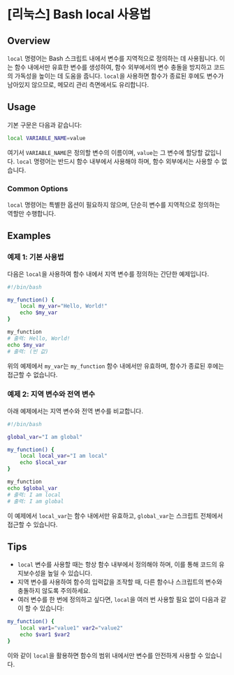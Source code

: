 # [리눅스] Bash local 사용법

## Overview
`local` 명령어는 Bash 스크립트 내에서 변수를 지역적으로 정의하는 데 사용됩니다. 이는 함수 내에서만 유효한 변수를 생성하여, 함수 외부에서의 변수 충돌을 방지하고 코드의 가독성을 높이는 데 도움을 줍니다. `local`을 사용하면 함수가 종료된 후에도 변수가 남아있지 않으므로, 메모리 관리 측면에서도 유리합니다.

## Usage
기본 구문은 다음과 같습니다:

```bash
local VARIABLE_NAME=value
```

여기서 `VARIABLE_NAME`은 정의할 변수의 이름이며, `value`는 그 변수에 할당할 값입니다. `local` 명령어는 반드시 함수 내부에서 사용해야 하며, 함수 외부에서는 사용할 수 없습니다.

### Common Options
`local` 명령어는 특별한 옵션이 필요하지 않으며, 단순히 변수를 지역적으로 정의하는 역할만 수행합니다.

## Examples

### 예제 1: 기본 사용법
다음은 `local`을 사용하여 함수 내에서 지역 변수를 정의하는 간단한 예제입니다.

```bash
#!/bin/bash

my_function() {
    local my_var="Hello, World!"
    echo $my_var
}

my_function
# 출력: Hello, World!
echo $my_var
# 출력: (빈 값)
```

위의 예제에서 `my_var`는 `my_function` 함수 내에서만 유효하며, 함수가 종료된 후에는 접근할 수 없습니다.

### 예제 2: 지역 변수와 전역 변수
아래 예제에서는 지역 변수와 전역 변수를 비교합니다.

```bash
#!/bin/bash

global_var="I am global"

my_function() {
    local local_var="I am local"
    echo $local_var
}

my_function
echo $global_var
# 출력: I am local
# 출력: I am global
```

이 예제에서 `local_var`는 함수 내에서만 유효하고, `global_var`는 스크립트 전체에서 접근할 수 있습니다.

## Tips
- `local` 변수를 사용할 때는 항상 함수 내부에서 정의해야 하며, 이를 통해 코드의 유지보수성을 높일 수 있습니다.
- 지역 변수를 사용하여 함수의 입력값을 조작할 때, 다른 함수나 스크립트의 변수와 충돌하지 않도록 주의하세요.
- 여러 변수를 한 번에 정의하고 싶다면, `local`을 여러 번 사용할 필요 없이 다음과 같이 할 수 있습니다:

```bash
my_function() {
    local var1="value1" var2="value2"
    echo $var1 $var2
}
```

이와 같이 `local`을 활용하면 함수의 범위 내에서만 변수를 안전하게 사용할 수 있습니다.